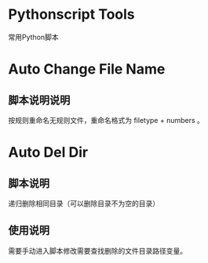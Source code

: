 # Pythonscript Tools
常用Python脚本
# Auto Change File Name
## 脚本说明说明 
按规则重命名无规则文件，重命名格式为 filetype + numbers 。

# Auto Del Dir

## 脚本说明
递归删除相同目录（可以删除目录不为空的目录）

## 使用说明
需要手动进入脚本修改需要查找删除的文件目录路径变量。
